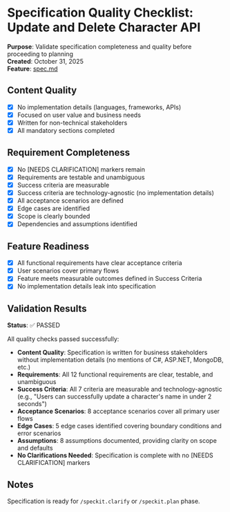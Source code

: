 # Specification Quality Checklist: Update and Delete Character API

**Purpose**: Validate specification completeness and quality before proceeding to planning  
**Created**: October 31, 2025  
**Feature**: [spec.md](../spec.md)

## Content Quality

- [x] No implementation details (languages, frameworks, APIs)
- [x] Focused on user value and business needs
- [x] Written for non-technical stakeholders
- [x] All mandatory sections completed

## Requirement Completeness

- [x] No [NEEDS CLARIFICATION] markers remain
- [x] Requirements are testable and unambiguous
- [x] Success criteria are measurable
- [x] Success criteria are technology-agnostic (no implementation details)
- [x] All acceptance scenarios are defined
- [x] Edge cases are identified
- [x] Scope is clearly bounded
- [x] Dependencies and assumptions identified

## Feature Readiness

- [x] All functional requirements have clear acceptance criteria
- [x] User scenarios cover primary flows
- [x] Feature meets measurable outcomes defined in Success Criteria
- [x] No implementation details leak into specification

## Validation Results

**Status**: ✅ PASSED

All quality checks passed successfully:

- **Content Quality**: Specification is written for business stakeholders without implementation details (no mentions of C#, ASP.NET, MongoDB, etc.)
- **Requirements**: All 12 functional requirements are clear, testable, and unambiguous
- **Success Criteria**: All 7 criteria are measurable and technology-agnostic (e.g., "Users can successfully update a character's name in under 2 seconds")
- **Acceptance Scenarios**: 8 acceptance scenarios cover all primary user flows
- **Edge Cases**: 5 edge cases identified covering boundary conditions and error scenarios
- **Assumptions**: 8 assumptions documented, providing clarity on scope and defaults
- **No Clarifications Needed**: Specification is complete with no [NEEDS CLARIFICATION] markers

## Notes

Specification is ready for `/speckit.clarify` or `/speckit.plan` phase.
